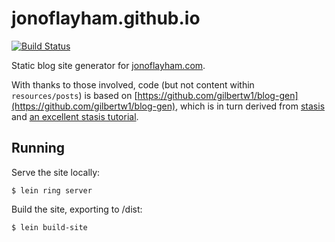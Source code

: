 jonoflayham.github.io
=====================

[![Build Status](https://travis-ci.org/jonoflayham/blog-gen.svg?branch=master)](https://travis-ci.org/jonoflayham/blog-gen)

Static blog site generator for [jonoflayham.com](http://jonoflayham.com).

With thanks to those involved, code (but not content within `resources/posts`) is based on [https://github.com/gilbertw1/blog-gen](https://github.com/gilbertw1/blog-gen), which is in turn derived from [stasis](https://github.com/magnars/stasis) and [an excellent stasis tutorial](http://cjohansen.no/building-static-sites-in-clojure-with-stasis).

Running
-------

Serve the site locally:

    $ lein ring server

Build the site, exporting to /dist:

    $ lein build-site
